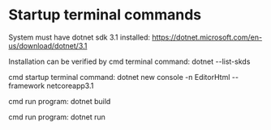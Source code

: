 # Startup terminal commands

System must have dotnet sdk 3.1 installed: https://dotnet.microsoft.com/en-us/download/dotnet/3.1

Installation can be verified by cmd terminal command: dotnet --list-skds

cmd startup terminal command: dotnet new console -n EditorHtml --framework netcoreapp3.1

cmd run program: dotnet build

cmd run program: dotnet run
